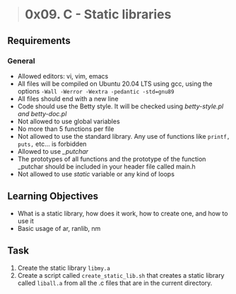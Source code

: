 > # 0x09. C - Static libraries
## Requirements
### General
<ul>
<li> Allowed editors: vi, vim, emacs</li>
<li> All files will be compiled on Ubuntu 20.04 LTS using gcc, using the options <code>-Wall -Werror -Wextra -pedantic -std=gnu89</code></li>
<li> All files should end with a new line</li>
<li> Code should use the Betty style. It will be checked using <em>betty-style.pl and betty-doc.pl</em></li>
<li> Not allowed to use global variables</li>
<li> No more than 5 functions per file</li>
<li> Not allowed to use the standard library. Any use of functions like <code>printf, puts,</code> etc… is forbidden</li>
<li> Allowed to use <em>_putchar</em></li>
<li> The prototypes of all functions and the prototype of the function _putchar should be included in your header file called main.h</li>
<li> Not allowed to use <em>static</em> variable or any kind of loops</li>
</ul>

## Learning Objectives
<ul>
<li>What is a static library, how does it work, how to create one, and how to use it</li>
<li>Basic usage of ar, ranlib, nm</li>
</ul>

## Task
<ol>
<li>Create the static library <code>libmy.a</code></li>
<li>Create a script called <code>create_static_lib.sh</code> that creates a static library called <code>liball.a</code> from all the .c files that are in the current directory.</li>
</ol>